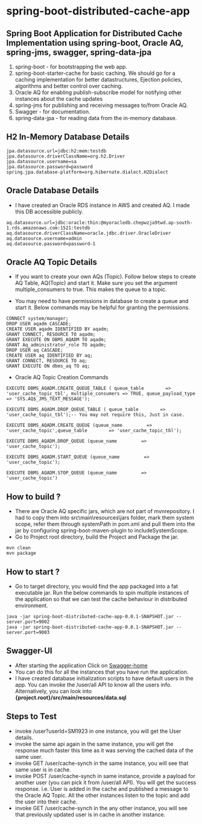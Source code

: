 # spring-boot-distributed-cache-app
## Spring Boot Application for Distributed Cache Implementation using spring-boot, Oracle AQ, spring-jms, swagger, spring-data-jpa
 
 1. spring-boot  - for bootstrapping the web app.
 2. spring-boot-starter-cache for basic caching. We should go for a caching implementation for better datastructures, Ejection policies, algorithms and better control over caching.
 3. Oracle AQ for enabling publish-subscribe model for notifying other instances about the cache updates
 4. spring-jms for publishing and receiving messages to/from Oracle AQ.
 5. Swagger - for documentation.
 6. spring-data-jpa - for reading data from the in-memory database.
 
  ## H2 In-Memory Database Details

```
jpa.datasource.url=jdbc:h2:mem:testdb
jpa.datasource.driverClassName=org.h2.Driver
jpa.datasource.username=sa
jpa.datasource.password=password
spring.jpa.database-platform=org.hibernate.dialect.H2Dialect
```
## Oracle Database Details
* I have created an Oracle RDS instance in AWS and created AQ. I made this DB accessible publicly.
```
aq.datasource.url=jdbc:oracle:thin:@myoracledb.chepwzja9twd.ap-south-1.rds.amazonaws.com:1521:testdb
aq.datasource.driverClassName=oracle.jdbc.driver.OracleDriver
aq.datasource.username=admin
aq.datasource.password=password-1
```
## Oracle AQ Topic Details
* If you want to create your own AQs (Topic). Follow below steps to create AQ Table, AQ(Topic) and start it. Make sure you set the argument multiple_consumers to true. This makes the queue to a topic.

* You may need to have permissions in database to create a queue and start it. Below commands may be helpful for granting the permissions.
```
CONNECT system/manager;
DROP USER aqadm CASCADE;
CREATE USER aqadm IDENTIFIED BY aqadm;
GRANT CONNECT, RESOURCE TO aqadm; 
GRANT EXECUTE ON DBMS_AQADM TO aqadm;
GRANT Aq_administrator_role TO aqadm;
DROP USER aq CASCADE;
CREATE USER aq IDENTIFIED BY aq;
GRANT CONNECT, RESOURCE TO aq; 
GRANT EXECUTE ON dbms_aq TO aq;
```
* Oracle AQ Topic Creation Commands
```
EXECUTE DBMS_AQADM.CREATE_QUEUE_TABLE ( queue_table        => 'user_cache_topic_tbl', multiple_consumers => TRUE, queue_payload_type => 'SYS.AQ$_JMS_TEXT_MESSAGE');

EXECUTE DBMS_AQADM.DROP_QUEUE_TABLE ( queue_table        => 'user_cache_topic_tbl');-- You may not require this, Just in case.

EXECUTE DBMS_AQADM.CREATE_QUEUE (queue_name         => 'user_cache_topic',queue_table        => 'user_cache_topic_tbl');

EXECUTE DBMS_AQADM.DROP_QUEUE (queue_name         => 'user_cache_topic');

EXECUTE DBMS_AQADM.START_QUEUE (queue_name         => 'user_cache_topic');

EXECUTE DBMS_AQADM.STOP_QUEUE (queue_name         => 'user_cache_topic')

```
 ## How to build ?
* There are Oracle AQ specific jars, which are not part of mvnrepository. I had to copy them into src\main\resources\jars folder, mark them system scope, refer them through systemPath in pom.xml and pull them into the jar by configuring spring-boot-maven-plugin to includeSystemScope.
* Go to Project root directory, build the Project and Package the jar.
```
mvn clean
mvn package
```
## How to start ?
* Go to target directory, you would find the app packaged into a fat executable jar. Run the below commands to spin multiple instances of the application so that we can test the cache behaviour in distributed environment.
```
java -jar spring-boot-distributed-cache-app-0.0.1-SNAPSHOT.jar --server.port=9002
java -jar spring-boot-distributed-cache-app-0.0.1-SNAPSHOT.jar --server.port=9003
```
## Swagger-UI
* After starting the application Click on [Swagger-home](http://localhost:9002/swagger-ui.html)
* You can do this for all the instances that you have run the application. 
* I have created database initialization scripts to have default users in the app. You can invoke the /user/all API to know all the users info. Alternatively, you can look into <b>{project.root}/src/main/resources/data.sql</b>
## Steps to Test
* invoke /user?userId=SM1923 in one instance, you will get the User details.  
* invoke the same api again in the same instance, you will get the response much faster this time as it was serving the cached data of the same user.
* invoke GET /user/cache-synch in the same instance, you will see that same user is in cache.
* invoke POST /user/cache-synch in same instance, provide a payload for another user (you can pick it from /user/all API). You will get the success response. i.e. User is added in the cache and published a message to the Oracle AQ Topic. All the other instances listen to the topic and add the user into their cache.
* invoke GET /user/cache-synch in the any other instance, you will see that previously updated user is in cache in another instance. 
